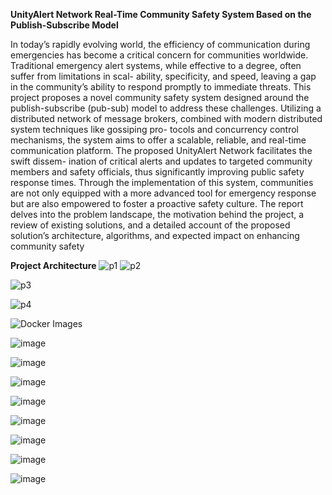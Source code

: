 **UnityAlert Network
Real-Time Community Safety System Based on the
Publish-Subscribe Model**


In today’s rapidly evolving world, the efficiency of
communication during emergencies has become a critical concern
for communities worldwide. Traditional emergency alert systems,
while effective to a degree, often suffer from limitations in scal-
ability, specificity, and speed, leaving a gap in the community’s
ability to respond promptly to immediate threats. This project
proposes a novel community safety system designed around the
publish-subscribe (pub-sub) model to address these challenges.
Utilizing a distributed network of message brokers, combined
with modern distributed system techniques like gossiping pro-
tocols and concurrency control mechanisms, the system aims to
offer a scalable, reliable, and real-time communication platform.
The proposed UnityAlert Network facilitates the swift dissem-
ination of critical alerts and updates to targeted community
members and safety officials, thus significantly improving public
safety response times. Through the implementation of this system,
communities are not only equipped with a more advanced tool for
emergency response but are also empowered to foster a proactive
safety culture. The report delves into the problem landscape,
the motivation behind the project, a review of existing solutions,
and a detailed account of the proposed solution’s architecture,
algorithms, and expected impact on enhancing community safety


**Project Architecture**
![p1](https://github.com/frankhsu0611/Unity-Alert/assets/37729999/5394fdae-c985-40cb-91c2-662a6d4649e1)
![p2](https://github.com/frankhsu0611/Unity-Alert/assets/37729999/d3f214d5-9cad-41d5-91a0-f33abf4bbdeb)

![p3](https://github.com/frankhsu0611/Unity-Alert/assets/37729999/47a95a26-24c5-4f5d-96fc-099bb40707b9)

![p4](https://github.com/frankhsu0611/Unity-Alert/assets/37729999/881205cc-d40b-4e93-acdb-63992b6a6b23)

![Docker Images](https://github.com/frankhsu0611/Unity-Alert/assets/37729999/1708fb7e-3a82-45a8-abdb-332a26869c38)

![image](https://github.com/frankhsu0611/Unity-Alert/assets/37729999/7a4172df-2372-4f8a-9e57-af14439a8a13)


![image](https://github.com/frankhsu0611/Unity-Alert/assets/37729999/18a09816-016a-4dac-97f1-3c61ca3a8990)

![image](https://github.com/frankhsu0611/Unity-Alert/assets/37729999/fda6be26-037e-4ca3-9bdb-362503e2904c)


![image](https://github.com/frankhsu0611/Unity-Alert/assets/37729999/f54ffdbc-0dc6-4bb5-a2e8-3b54c41692c7)

![image](https://github.com/frankhsu0611/Unity-Alert/assets/37729999/121d5781-67cd-442b-93a1-fe1fe4eb5eb8)

![image](https://github.com/frankhsu0611/Unity-Alert/assets/37729999/3b01af43-eb0e-43d6-9711-5efb844b55d4)

![image](https://github.com/frankhsu0611/Unity-Alert/assets/37729999/3612fc15-4aaa-4a05-bbe9-af20c9710e5a)

![image](https://github.com/frankhsu0611/Unity-Alert/assets/37729999/db6559da-c361-415f-a2da-c6c1e14a9584)





